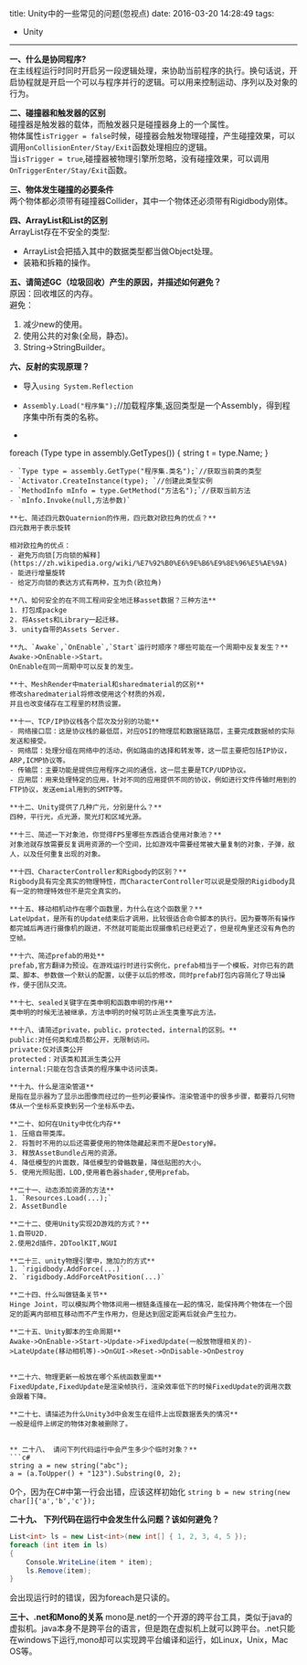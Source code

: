 title: Unity中的一些常见的问题(忽视点)
date: 2016-03-20 14:28:49
tags:
- Unity
---
**一、什么是协同程序?**    
在主线程运行时同时开启另一段逻辑处理，来协助当前程序的执行。换句话说，开启协程就是开启一个可以与程序并行的逻辑。可以用来控制运动、序列以及对象的行为。  

**二、碰撞器和触发器的区别**    
碰撞器是触发器的载体，而触发器只是碰撞器身上的一个属性。   
物体属性`isTrigger = false`时候，碰撞器会触发物理碰撞，产生碰撞效果，可以调用`onCollisionEnter/Stay/Exit`函数处理相应的逻辑。  
当`isTrigger = true`,碰撞器被物理引擎所忽略，没有碰撞效果，可以调用`OnTriggerEnter/Stay/Exit`函数。  
  
**三、物体发生碰撞的必要条件**   
两个物体都必须带有碰撞器Collider，其中一个物体还必须带有Rigidbody刚体。  
  
**四、ArrayList和List<Type>的区别**   
ArrayList存在不安全的类型:   
- ArrayList会把插入其中的数据类型都当做Object处理。  
- 装箱和拆箱的操作。  
    
**五、请简述GC（垃圾回收）产生的原因，并描述如何避免？**    
原因：回收堆区的内存。  
避免：
1. 减少new的使用。  
2. 使用公共的对象(全局，静态)。  
3. String->StringBuilder。   

**六、反射的实现原理？**  
- 导入`using System.Reflection`
- `Assembly.Load("程序集");`//加载程序集,返回类型是一个Assembly，得到程序集中所有类的名称。
 
- ```c#
 foreach (Type type in assembly.GetTypes())
{
  string t = type.Name;
} 
```
- `Type type = assembly.GetType("程序集.类名");`//获取当前类的类型
- `Activator.CreateInstance(type); `//创建此类型实例
- `MethodInfo mInfo = type.GetMethod("方法名");`//获取当前方法  
- `mInfo.Invoke(null,方法参数)`  

**七、简述四元数Quaternion的作用，四元数对欧拉角的优点？**
四元数用于表示旋转

相对欧拉角的优点： 
- 避免万向锁[万向锁的解释](https://zh.wikipedia.org/wiki/%E7%92%B0%E6%9E%B6%E9%8E%96%E5%AE%9A)  
- 能进行增量旋转  
- 给定万向锁的表达方式有两种，互为负(欧拉角)  
  
**八、如何安全的在不同工程间安全地迁移asset数据？三种方法**   
1. 打包成packge
2. 将Assets和Library一起迁移。
3. unity自带的Assets Server.
  
**九、`Awake`,`OnEnable`,`Start`运行时顺序？哪些可能在一个周期中反复发生？**  
Awake->OnEnable->Start。  
OnEnable在同一周期中可以反复的发生。  
  
**十、MeshRender中material和sharedmaterial的区别**  
修改sharedmaterial将修改使用这个材质的外观，
并且也改变储存在工程里的材质设置。  

**十一、TCP/IP协议栈各个层次及分别的功能**  
- 网络接口层：这是协议栈的最低层，对应OSI的物理层和数据链路层，主要完成数据帧的实际发送和接受。
- 网络层：处理分组在网络中的活动，例如路由的选择和转发等，这一层主要把包括IP协议，ARP,ICMP协议等。
- 传输层：主要功能是提供应用程序之间的通信，这一层主要是TCP/UDP协议。
- 应用层：用来处理特定的应用，针对不同的应用提供不同的协议，例如进行文件传输时用到的FTP协议，发送emial用到的SMTP等。

**十二、Unity提供了几种广元，分别是什么？**  
四种，平行光，点光源，聚光灯和区域光源。  

**十三、简述一下对象池，你觉得FPS里哪些东西适合使用对象池？**
对象池就存放需要反复调用资源的一个空间，比如游戏中需要经常被大量复制的对象，子弹，敌人，以及任何重复出现的对象。

**十四、CharacterController和Rigbody的区别？**  
Rigbody具有完全真实的物理特性，而CharacterController可以说是受限的Rigidbody具有一定的物理特效但不是完全真实的。  
     
**十五、移动相机动作在哪个函数里，为什么在这个函数里？**
LateUpdat，是所有的Update结束后才调用，比较很适合命令脚本的执行。因为要等所有操作都完城后再进行摄像机的跟进，不然就可能能出现摄像机已经更近了，但是视角里还没有角色的空帧。  

**十六、简述prefab的用处**
prefab,官方翻译为预设。在游戏运行时进行实例化，prefab相当于一个模板，对你已有的蔬菜、脚本、参数做一个默认的配置，以便于以后的修改，同时prefab打包内容简化了导出操作，便于团队交流。  
  
**十七、sealed关键字在类申明和函数申明的作用**  
类申明的时候无法被继承，方法申明的时候可防止派生类重写此方法。  

**十八、请简述private，public，protected，internal的区别。**  
public:对任何类和成员都公开，无限制访问。  
private:仅对该类公开  
protected：对该类和其派生类公开  
internal:只能在包含该类的程序集中访问该类。  

**十九、什么是渲染管道**  
是指在显示器为了显示出图像而经过的一些列必要操作。渲染管道中的很多步骤，都要将几何物体从一个坐标系变换到另一个坐标系中去。

**二十、如何在Unity中优化内存**
1. 压缩自带类库。
2. 将暂时不用的以后还需要使用的物体隐藏起来而不是Destory掉。
3. 释放AssetBundle占用的资源。
4. 降低模型的片面数，降低模型的骨骼数量，降低贴图的大小。
5. 使用光照贴图，LOD,使用着色器shader,使用prefab。  
  
**二十一、动态添加资源的方法**
1. `Resources.Load(...);`
2. AssetBundle
  
**二十二、使用Unity实现2D游戏的方式？**
1.自带U2D.
2.使用2d插件，2DToolKIT,NGUI  
  
**二十三、unity物理引擎中，施加力的方式**
1. `rigidbody.AddForce(...)`  
2. `rigidbody.AddForceAtPosition(...)`
  
**二十四、什么叫做链条关节**
Hinge Joint，可以模拟两个物体间用一根链条连接在一起的情况，能保持两个物体在一个固定的距离内部相互移动而不产生作用力，但是达到固定距离后就会产生拉力。  
  
**二十五、Unity脚本的生命周期**    
Awake->OnEnable->Start->Update->FixedUpdate(一般放物理相关的)->LateUpdate(移动相机等)->OnGUI->Reset->OnDisable->OnDestroy


**二十六、物理更新一般放在哪个系统函数里面**  
FixedUpdate,FixedUpdate是渲染帧执行，渲染效率低下的时候FixedUpdate的调用次数会跟着下降。  
  
**二十七、请描述为什么Unity3d中会发生在组件上出现数据丢失的情况**  
一般是组件上绑定的物体对象被删除了。  

  
** 二十八、 请问下列代码运行中会产生多少个临时对象？**
```c#
string a = new string("abc");
a = (a.ToUpper() + "123").Substring(0, 2);
```

0个，因为在C#中第一行会出错，应该这样初始化
`string b = new string(new char[]{'a','b','c'});`  
  
**二十九、  下列代码在运行中会发生什么问题？该如何避免？**  
```c#
List<int> ls = new List<int>(new int[] { 1, 2, 3, 4, 5 });
foreach (int item in ls)
{
    Console.WriteLine(item * item);
    ls.Remove(item);
}
```  
会出现运行时的错误，因为foreach是只读的。
  
**三十、.net和Mono的关系**
mono是.net的一个开源的跨平台工具，类似于java的虚拟机。java本身不是跨平台的语言，但是跑在虚拟机上就可以跨平台。.net只能在windows下运行,mono却可以实现跨平台编译和运行，如Linux，Unix，Mac OS等。





 
  
  







 
